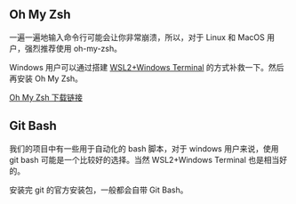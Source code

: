 ## Oh My Zsh

一遍一遍地输入命令行可能会让你非常崩溃，所以，对于 Linux 和 MacOS 用户，强烈推荐使用 oh-my-zsh。

Windows 用户可以通过搭建 [WSL2+Windows Terminal](https://www.sitepoint.com/wsl2-windows-terminal/) 的方式补救一下。然后再安装 Oh My Zsh。

[Oh My Zsh 下载链接](https://ohmyz.sh/)

## Git Bash

我们的项目中有一些用于自动化的 bash 脚本，对于 windows 用户来说，使用 git bash 可能是一个比较好的选择。当然 WSL2+Windows Terminal 也是相当好的。

安装完 git 的官方安装包，一般都会自带 Git Bash。